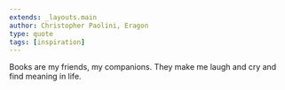 ```yaml
---
extends: _layouts.main
author: Christopher Paolini, Eragon
type: quote
tags: [inspiration]
---
```


Books are my friends, my companions. They make me laugh and cry and find meaning in life.